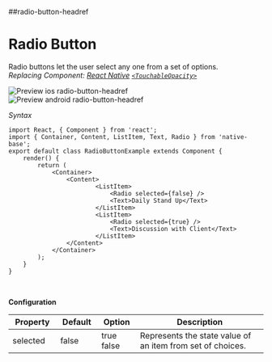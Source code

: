 ##radio-button-headref
# Radio Button

Radio buttons let the user select any one from a set of options.<br />
*Replacing Component: [React Native](https://facebook.github.io/react-native/) [<code>&lt;TouchableOpacity></code>](http://facebook.github.io/react-native/docs/touchableopacity.html)*


![Preview ios radio-button-headref](../docs/assets/ios/components/radio.png)
![Preview android radio-button-headref](../docs/assets/android/components/radio.png)

*Syntax*

<pre class="line-numbers"><code class="language-jsx">import React, { Component } from 'react';
import { Container, Content, ListItem, Text, Radio } from 'native-base';
export default class RadioButtonExample extends Component {
    render() {
        return (
            &lt;Container>
                &lt;Content>
                        &lt;ListItem>
                            &lt;Radio selected={false} />
                            &lt;Text>Daily Stand Up&lt;/Text>
                        &lt;/ListItem>
                        &lt;ListItem>
                            &lt;Radio selected={true} />
                            &lt;Text>Discussion with Client&lt;/Text>
                        &lt;/ListItem>
                &lt;/Content>
            &lt;/Container>
        );
    }
}</code></pre><br />


**Configuration**

<table class = "table table-bordered">
        <thead>
            <tr>
                <th>Property</th>
                <th>Default</th>
                <th>Option</th>
                <th width="50%">Description</th>
            </tr>
        </thead>
        <tbody>
            <tr>
                <td>selected</td>
                <td>false</td>
                <td>
                    true<br />
                    false
                </td>
                <td>
                    Represents the state value of an item from set of choices.
                </td>
            </tr>
        </tbody>
    </table><br />
